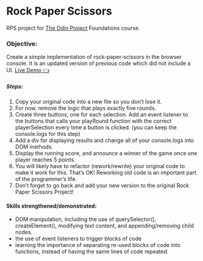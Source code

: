 # Rock Paper Scissors 

RPS project for [The Odin Project](https://www.theodinproject.com/paths/foundations/courses/foundations/lessons/rock-paper-scissors/) Foundations course. 

### Objective: 
Create a simple implementation of rock-paper-scissors in the browser console. It is an updated version of previous code which did not include a UI. 
[Live Demo 👈](https://ikeronx.github.io/rock-paper-scissors/)

##### Steps:
1. Copy your original code into a new file so you don’t lose it. 
2. For now, remove the logic that plays exactly five rounds. 
3. Create three buttons, one for each selection. Add an event listener to the buttons that calls your playRound function with the correct playerSelection every time a button is clicked. (you can keep the console.logs for this step)
3. Add a div for displaying results and change all of your console.logs into DOM methods. 
4. Display the running score, and announce a winner of the game once one player reaches 5 points. 
5. You will likely have to refactor (rework/rewrite) your original code to make it work for this. That’s OK! Reworking old code is an important part of the programmer’s life. 
6. Don’t forget to go back and add your new version to the original Rock Paper Scissors Project! 

#### Skills strengthened/demonstrated: 
- DOM manipulation, including the use of querySelector(), createElement(), modifying text content, and appending/removing child nodes. 
- the use of event listeners to trigger blocks of code 
- learning the importance of separating re-used blocks of code into functions, instead of having the same lines of code repeated.




